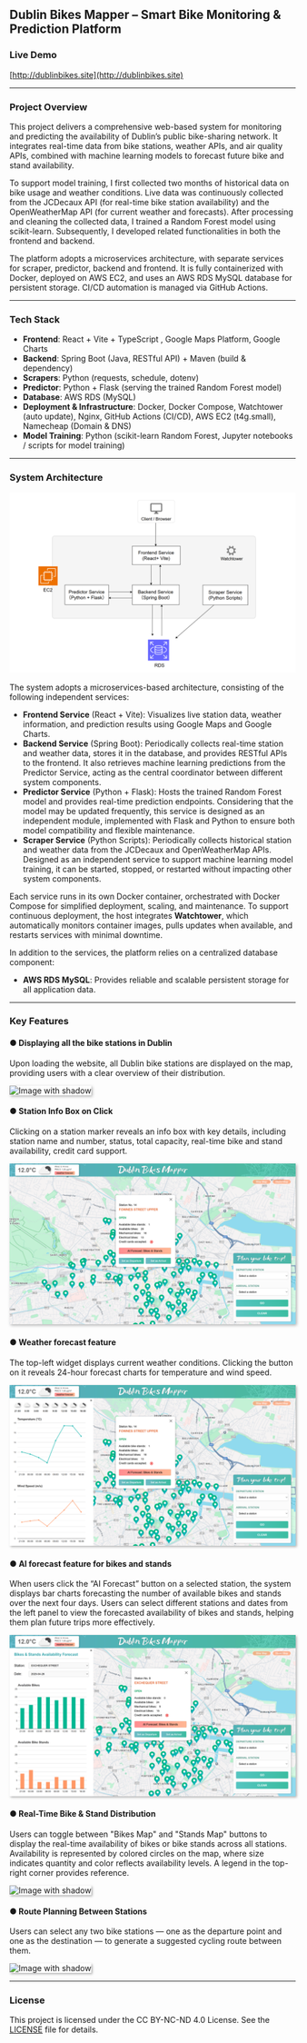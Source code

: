## Dublin Bikes Mapper – Smart Bike Monitoring & Prediction Platform



### Live Demo

[http://dublinbikes.site](http://dublinbikes.site)

------

### Project Overview

This project delivers a comprehensive web-based system for monitoring and predicting the availability of Dublin’s public bike-sharing network. It integrates real-time data from bike stations, weather APIs, and air quality APIs, combined with machine learning models to forecast future bike and stand availability.

To support model training, I first collected two months of historical data on bike usage and weather conditions. Live data was continuously collected from the JCDecaux API (for real-time bike station availability) and the OpenWeatherMap API (for current weather and forecasts). After processing and cleaning the collected data, I trained a Random Forest model using scikit-learn. Subsequently, I developed related functionalities in both the frontend and backend.

The platform adopts a microservices architecture, with separate services for scraper, predictor, backend and frontend. It is fully containerized with Docker, deployed on AWS EC2, and uses an AWS RDS MySQL database for persistent storage. CI/CD automation is managed via GitHub Actions.

------

###  Tech Stack

- **Frontend**: React + Vite + TypeScript , Google Maps Platform, Google Charts
- **Backend**: Spring Boot (Java, RESTful API) + Maven (build & dependency)
- **Scrapers**: Python (requests, schedule, dotenv)
- **Predictor**: Python + Flask  (serving the trained Random Forest model)
- **Database**: AWS RDS (MySQL)
- **Deployment & Infrastructure**: Docker, Docker Compose, Watchtower (auto update), Nginx, GitHub Actions (CI/CD), AWS EC2 (t4g.small), Namecheap (Domain & DNS)
- **Model Training**: Python (scikit-learn Random Forest, Jupyter notebooks / scripts for model training)

---

### System Architecture

![image-20250506111311455](docs/images/image-20250506111311455.png)

The system adopts a microservices-based architecture, consisting of the following independent services:

- **Frontend Service** (React + Vite): Visualizes live station data, weather information, and prediction results using Google Maps and Google Charts.
- **Backend Service** (Spring Boot): Periodically collects real-time station and weather data, stores it in the database, and provides RESTful APIs to the frontend. It also retrieves machine learning predictions from the Predictor Service, acting as the central coordinator between different system components.
- **Predictor Service** (Python + Flask): Hosts the trained Random Forest model and provides real-time prediction endpoints. Considering that the model may be updated frequently, this service is designed as an independent module, implemented with Flask and Python to ensure both model compatibility and flexible maintenance.
- **Scraper Service** (Python Scripts): Periodically collects historical station and weather data from the JCDecaux and OpenWeatherMap APIs. Designed as an independent service to support machine learning model training, it can be started, stopped, or restarted without impacting other system components.

Each service runs in its own Docker container, orchestrated with Docker Compose for simplified deployment, scaling, and maintenance. To support continuous deployment, the host integrates **Watchtower**, which automatically monitors container images, pulls updates when available, and restarts services with minimal downtime.

In addition to the services, the platform relies on a centralized database component:

- **AWS RDS MySQL**: Provides reliable and scalable persistent storage for all application data.

---

### Key Features

#### **● Displaying all the bike stations in Dublin**

Upon loading the website, all Dublin bike stations are displayed on the map, providing users with a clear overview of their distribution. 

<img src="docs/images/image-20250426215749026.png" alt="Image with shadow" style="box-shadow: 2px 2px 5px rgba(0, 0, 0, 0.3); border: none;">



#### ● Station Info Box on Click

Clicking on a station marker reveals an info box with key details, including station name and number, status, total capacity, real-time bike and stand availability, credit card support.

<img src="docs/images/image-20250426215822921.png" alt="Image with shadow" style="box-shadow: 2px 2px 5px rgba(0, 0, 0, 0.3); border: none;">



#### **● Weather forecast feature**

The top-left widget displays current weather conditions. Clicking the button on it  reveals 24-hour forecast charts for temperature and wind speed.

<img src="docs/images/image-20250426215859705.png" alt="Image with shadow" style="box-shadow: 2px 2px 4px rgba(0, 0, 0, 0.3); border: none;">



#### ● **AI forecast feature for bikes and stands**

When users click the “AI Forecast” button on a selected station, the system displays bar charts forecasting the number of available bikes and stands over the next four days. Users can select different stations and dates from the left panel to view the forecasted availability of bikes and stands, helping them plan future trips more effectively.

<img src="docs/images/image-20250426220001780.png" alt="Image with shadow" style="box-shadow: 2px 2px 4px rgba(0, 0, 0, 0.3); border: none;">



#### **● Real-Time Bike & Stand Distribution**

Users can toggle between "Bikes Map" and "Stands Map" buttons to display the real-time availability of bikes or bike stands across all stations. Availability is represented by colored circles on the map, where size indicates quantity and color reflects availability levels. A legend in the top-right corner provides reference.

<img src="docs/images/image-20250426220032593.png" alt="Image with shadow" style="box-shadow: 2px 2px 4px rgba(0, 0, 0, 0.3); border: none;">



#### **● Route Planning Between Stations**

Users can select any two bike stations — one as the departure point and one as the destination — to generate a suggested cycling route between them. 

<img src="docs/images/image-20250426220136418.png" alt="Image with shadow" style="box-shadow: 2px 2px 4px rgba(0, 0, 0, 0.3); border: none;">

------

### License

This project is licensed under the CC BY-NC-ND 4.0 License. See the [LICENSE](./LICENSE) file for details.
